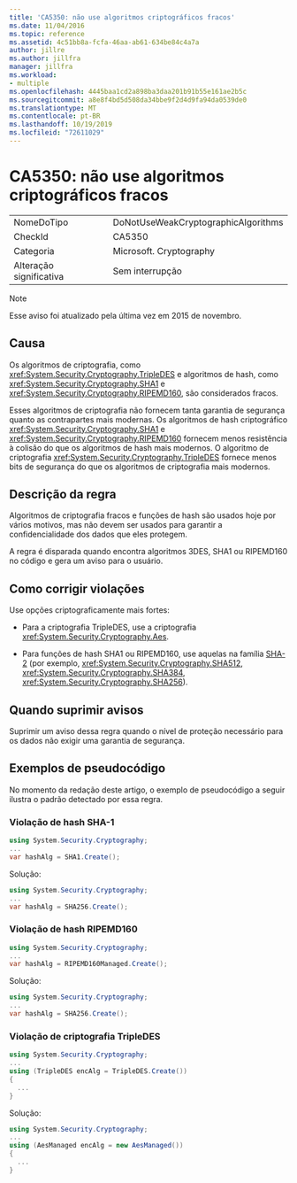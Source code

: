 ```yaml
---
title: 'CA5350: não use algoritmos criptográficos fracos'
ms.date: 11/04/2016
ms.topic: reference
ms.assetid: 4c51bb8a-fcfa-46aa-ab61-634be84c4a7a
author: jillre
ms.author: jillfra
manager: jillfra
ms.workload:
- multiple
ms.openlocfilehash: 4445baa1cd2a898ba3daa201b91b55e161ae2b5c
ms.sourcegitcommit: a8e8f4bd5d508da34bbe9f2d4d9fa94da0539de0
ms.translationtype: MT
ms.contentlocale: pt-BR
ms.lasthandoff: 10/19/2019
ms.locfileid: "72611029"
---
```

# <a name="ca5350-do-not-use-weak-cryptographic-algorithms"></a>CA5350: não use algoritmos criptográficos fracos

|||
|-|-|
|NomeDoTipo|DoNotUseWeakCryptographicAlgorithms|
|CheckId|CA5350|
|Categoria|Microsoft. Cryptography|
|Alteração significativa|Sem interrupção|

> [!NOTE]
> Esse aviso foi atualizado pela última vez em 2015 de novembro.

## <a name="cause"></a>Causa

Os algoritmos de criptografia, como <xref:System.Security.Cryptography.TripleDES> e algoritmos de hash, como <xref:System.Security.Cryptography.SHA1> e <xref:System.Security.Cryptography.RIPEMD160>, são considerados fracos.

Esses algoritmos de criptografia não fornecem tanta garantia de segurança quanto as contrapartes mais modernas. Os algoritmos de hash criptográfico <xref:System.Security.Cryptography.SHA1> e <xref:System.Security.Cryptography.RIPEMD160> fornecem menos resistência à colisão do que os algoritmos de hash mais modernos. O algoritmo de criptografia <xref:System.Security.Cryptography.TripleDES> fornece menos bits de segurança do que os algoritmos de criptografia mais modernos.

## <a name="rule-description"></a>Descrição da regra

Algoritmos de criptografia fracos e funções de hash são usados hoje por vários motivos, mas não devem ser usados para garantir a confidencialidade dos dados que eles protegem.

A regra é disparada quando encontra algoritmos 3DES, SHA1 ou RIPEMD160 no código e gera um aviso para o usuário.

## <a name="how-to-fix-violations"></a>Como corrigir violações

Use opções criptograficamente mais fortes:

- Para a criptografia TripleDES, use a criptografia <xref:System.Security.Cryptography.Aes>.

- Para funções de hash SHA1 ou RIPEMD160, use aquelas na família [SHA-2](/windows/desktop/SecCrypto/hash-and-signature-algorithms) (por exemplo, <xref:System.Security.Cryptography.SHA512>, <xref:System.Security.Cryptography.SHA384>, <xref:System.Security.Cryptography.SHA256>).

## <a name="when-to-suppress-warnings"></a>Quando suprimir avisos

Suprimir um aviso dessa regra quando o nível de proteção necessário para os dados não exigir uma garantia de segurança.

## <a name="pseudo-code-examples"></a>Exemplos de pseudocódigo

No momento da redação deste artigo, o exemplo de pseudocódigo a seguir ilustra o padrão detectado por essa regra.

### <a name="sha-1-hashing-violation"></a>Violação de hash SHA-1

```csharp
using System.Security.Cryptography;
...
var hashAlg = SHA1.Create();
```

Solução:

```csharp
using System.Security.Cryptography;
...
var hashAlg = SHA256.Create();
```

### <a name="ripemd160-hashing-violation"></a>Violação de hash RIPEMD160

```csharp
using System.Security.Cryptography;
...
var hashAlg = RIPEMD160Managed.Create();
```

Solução:

```csharp
using System.Security.Cryptography;
...
var hashAlg = SHA256.Create();
```

### <a name="tripledes-encryption-violation"></a>Violação de criptografia TripleDES

```csharp
using System.Security.Cryptography;
...
using (TripleDES encAlg = TripleDES.Create())
{
  ...
}
```

Solução:

```csharp
using System.Security.Cryptography;
...
using (AesManaged encAlg = new AesManaged())
{
  ...
}
```
